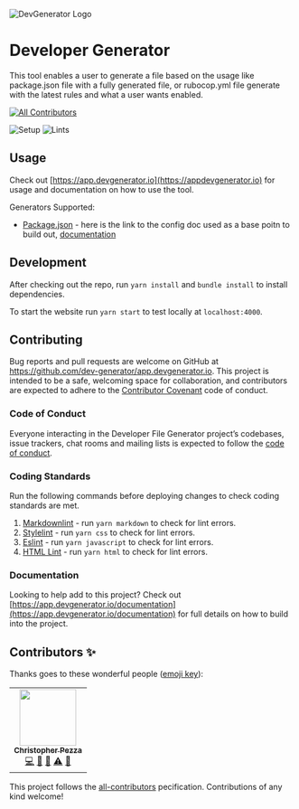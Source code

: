 ![DevGenerator Logo](https://github.com/chiefpansancolt/developer-file-generator/blob/main/.github/Dev%20Generator%20Logo.png)

# Developer Generator

This tool enables a user to generate a file based on the usage like package.json file with a fully generated file, or rubocop.yml file generate with the latest rules and what a user wants enabled.

<!-- ALL-CONTRIBUTORS-BADGE:START - Do not remove or modify this section -->
[![All Contributors](https://img.shields.io/badge/all_contributors-1-orange.svg?style=flat-square)](#contributors-)
<!-- ALL-CONTRIBUTORS-BADGE:END -->
![Setup](https://github.com/chiefpansancolt/developer-file-generator/workflows/Setup/badge.svg)
![Lints](https://github.com/chiefpansancolt/developer-file-generator/workflows/Lints/badge.svg)

## Usage

Check out [https://app.devgenerator.io](https://appdevgenerator.io) for usage and documentation on how to use the tool.

Generators Supported:

- [Package.json](https://app.devgenerator.io/generators/node_modules/packagejson) - here is the link to the config doc used as a base poitn to build out, [documentation](https://docs.npmjs.com/cli/v6/configuring-npm/package-json)
<!-- - [Rubocop](https://devgenerator.io/generators/ruby_gems/rubocop) - Config doc where generator are built off of [documentation](https://docs.rubocop.org/rubocop/1.3/index.html) -->

## Development

After checking out the repo, run `yarn install` and `bundle install` to install dependencies.

To start the website run `yarn start` to test locally at `localhost:4000`.

## Contributing

Bug reports and pull requests are welcome on GitHub at https://github.com/dev-generator/app.devgenerator.io. This project is intended to be a safe, welcoming space for collaboration, and contributors are expected to adhere to the [Contributor Covenant](http://contributor-covenant.org) code of conduct.

### Code of Conduct

Everyone interacting in the Developer File Generator project’s codebases, issue trackers, chat rooms and mailing lists is expected to follow the [code of conduct](https://github.com/dev-generator/app.devgenerator.io/blob/main/CODE_OF_CONDUCT.md).

### Coding Standards

Run the following commands before deploying changes to check coding standards are met.

1. [Markdownlint](https://github.com/DavidAnson/markdownlint) - run `yarn markdown` to check for lint errors.
2. [Stylelint](https://github.com/stylelint/stylelint) - run `yarn css` to check for lint errors.
3. [Eslint](https://github.com/eslint/eslint) - run `yarn javascript` to check for lint errors.
4. [HTML Lint](https://github.com/chinchiheather/html-linter) - run `yarn html` to check for lint errors.

### Documentation

Looking to help add to this project? Check out [https://app.devgenerator.io/documentation](https://app.devgenerator.io/documentation) for full details on how to build into the project.

## Contributors ✨

Thanks goes to these wonderful people ([emoji key](https://allcontributors.org/docs/en/emoji-key)):

<!-- ALL-CONTRIBUTORS-LIST:START - Do not remove or modify this section -->
<!-- prettier-ignore-start -->
<!-- markdownlint-disable -->
<table>
  <tr>
    <td align="center"><a href="https://chris-pezza.com"><img src="https://avatars3.githubusercontent.com/u/5841177?v=4" width="100px;" alt=""/><br /><sub><b>Christopher Pezza</b></sub></a><br /><a href="https://github.com/dev-generator/app.devgenerator.io/commits?author=chiefpansancolt" title="Code">💻</a> <a href="https://github.com/chiefpansancolt/developer-file-generator/commits?author=chiefpansancolt" title="Documentation">📖</a> <a href="#tool-chiefpansancolt" title="Tools">🔧</a> <a href="https://github.com/dev-generator/app.devgenerator.io/commits?author=chiefpansancolt" title="Tests">⚠️</a> <a href="#maintenance-chiefpansancolt" title="Maintenance">🚧</a></td>
  </tr>
</table>

<!-- markdownlint-enable -->
<!-- prettier-ignore-end -->
<!-- ALL-CONTRIBUTORS-LIST:END -->

This project follows the
[all-contributors](https://github.com/all-contributors/all-contributors)
pecification. Contributions of any kind welcome!
